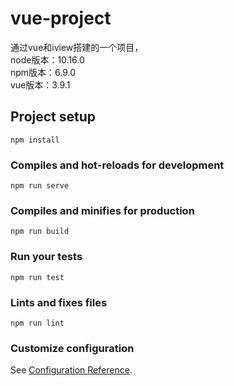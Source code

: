 # vue-project
通过vue和iview搭建的一个项目，<br />
node版本：10.16.0<br />
npm版本：6.9.0<br />
vue版本：3.9.1
## Project setup
```
npm install
```

### Compiles and hot-reloads for development
```
npm run serve
```

### Compiles and minifies for production
```
npm run build
```

### Run your tests
```
npm run test
```

### Lints and fixes files
```
npm run lint
```

### Customize configuration
See [Configuration Reference](https://cli.vuejs.org/config/).
